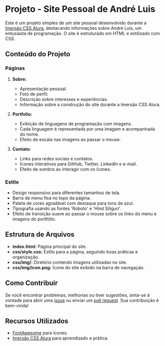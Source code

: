 # Projeto - Site Pessoal de André Luis

Este é um projeto simples de um site pessoal desenvolvido durante a [Imersão CSS Alura](https://www.alura.com.br/imersao-css), destacando informações sobre André Luis, um entusiasta de programação. O site é estruturado em HTML e estilizado com CSS.

## Conteúdo do Projeto

### Páginas

1. **Sobre:**
   - Apresentação pessoal.
   - Foto de perfil.
   - Descrição sobre interesses e experiências.
   - Informação sobre a construção do site durante a Imersão CSS Alura.

2. **Portfolio:**
   - Exibição de linguagens de programação com imagens.
   - Cada linguagem é representada por uma imagem e acompanhada do nome.
   - Efeito de escala nas imagens ao passar o mouse.

3. **Contato:**
   - Links para redes sociais e contatos.
   - Ícones interativos para GitHub, Twitter, LinkedIn e e-mail.
   - Efeito de sombra ao interagir com os ícones.

### Estilo

- Design responsivo para diferentes tamanhos de tela.
- Barra de menu fixa no topo da página.
- Paleta de cores agradável com destaque para tons de azul.
- Tipografia usando as fontes 'Roboto' e 'Hind Siliguri'.
- Efeito de transição suave ao passar o mouse sobre os links do menu e imagens do portfólio.

## Estrutura de Arquivos

- **index.html:** Página principal do site.
- **css/style.css:** Estilo para a página, seguindo boas práticas e organização.
- **css/img/:** Diretório contendo imagens utilizadas no site.
- **css/img/icon.png:** Ícone do site exibido na barra de navegação.

## Como Contribuir

Se você encontrar problemas, melhorias ou tiver sugestões, sinta-se à vontade para abrir uma [issue](https://github.com/seu-usuario/seu-repositorio/issues) ou enviar um [pull request](https://github.com/seu-usuario/seu-repositorio/pulls). Sua contribuição é bem-vinda!

## Recursos Utilizados

- [FontAwesome](https://fontawesome.com/) para ícones.
- [Imersão CSS Alura](https://www.alura.com.br/imersao-css) para aprendizado e prática.
